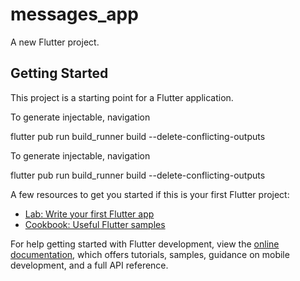 # messages_app

A new Flutter project.

## Getting Started

This project is a starting point for a Flutter application.

To generate injectable, navigation

flutter pub run build_runner build --delete-conflicting-outputs

To generate injectable, navigation

flutter pub run build_runner build --delete-conflicting-outputs

A few resources to get you started if this is your first Flutter project:

- [Lab: Write your first Flutter app](https://docs.flutter.dev/get-started/codelab)
- [Cookbook: Useful Flutter samples](https://docs.flutter.dev/cookbook)

For help getting started with Flutter development, view the
[online documentation](https://docs.flutter.dev/), which offers tutorials,
samples, guidance on mobile development, and a full API reference.

